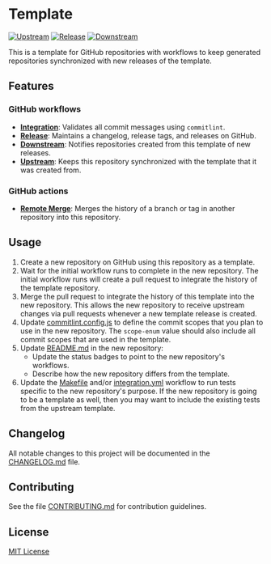 # Template
[![Upstream](https://github.com/growit-io/template/actions/workflows/upstream.yml/badge.svg)](https://github.com/growit-io/template/actions/workflows/upstream.yml)
[![Release](https://github.com/growit-io/template/actions/workflows/release.yml/badge.svg)](https://github.com/growit-io/template/actions/workflows/release.yml)
[![Downstream](https://github.com/growit-io/template/actions/workflows/downstream.yml/badge.svg)](https://github.com/growit-io/template/actions/workflows/downstream.yml)

This is a template for GitHub repositories with workflows to keep generated
repositories synchronized with new releases of the template.

## Features

### GitHub workflows

- [**Integration**](.github/workflows/integration.yml): Validates all commit
  messages using `commitlint`.
- [**Release**](.github/workflows/release.yml): Maintains a changelog, release
  tags, and releases on GitHub.
- [**Downstream**](.github/workflows/downstream.yml): Notifies repositories
  created from this template of new releases.
- [**Upstream**](.github/workflows/upstream.yml): Keeps this repository
  synchronized with the template that it was created from.

### GitHub actions

- [**Remote Merge**](.github/actions/remote-merge): Merges the history of a
  branch or tag in another repository into this repository.

## Usage

1. Create a new repository on GitHub using this repository as a template.
2. Wait for the initial workflow runs to complete in the new repository. The
   initial workflow runs will create a pull request to integrate the history
   of the template repository.
3. Merge the pull request to integrate the history of this template into the
   new repository. This allows the new repository to receive upstream changes
   via pull requests whenever a new template release is created.
4. Update [commitlint.config.js](commitlint.config.js) to define the commit
   scopes that you plan to use in the new repository. The `scope-enum` value
   should also include all commit scopes that are used in the template.
5. Update [README.md](README.md) in the new repository:
   - Update the status badges to point to the new repository's workflows. 
   - Describe how the new repository differs from the template.
6. Update the [Makefile](Makefile) and/or
   [integration.yml](.github/workflows/integration.yml) workflow to run tests
   specific to the new repository's purpose. If the new repository is going to
   be a template as well, then you may want to include the existing tests from
   the upstream template.

## Changelog

All notable changes to this project will be documented in the
[CHANGELOG.md](CHANGELOG.md) file.

## Contributing

See the file [CONTRIBUTING.md](CONTRIBUTING.md) for contribution guidelines.

## License

[MIT License](LICENSE)
